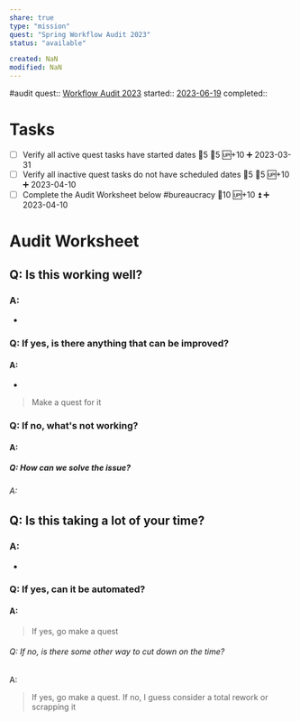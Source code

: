 ```yaml
---
share: true
type: "mission"
quest: "Spring Workflow Audit 2023"
status: "available"

created: NaN 
modified: NaN
---
```

 #audit 
quest:: [Workflow Audit 2023](./Workflow%20Audit%202023.md)
started:: [2023-06-19](../09%20-%20Daily%20Notes/2023-06-19.md)
completed::
# Tasks
- [ ] Verify all active quest tasks have started dates 🍅5 🥄5 🆙+10 ➕ 2023-03-31
- [ ] Verify all inactive quest tasks do not have scheduled dates 🍅5 🥄5 🆙+10 ➕ 2023-04-10
- [ ] Complete the Audit Worksheet below #bureaucracy 🥄10 🆙+10 ⏫ ➕ 2023-04-10

# Audit Worksheet
## Q: Is this working well?
### A: 
- 
### Q: If yes, is there anything that can be improved?
#### A:
- 
> Make a quest for it
### Q: If no, what's not working?
#### A:

##### Q: How can we solve the issue?
###### A: 

## Q: Is this taking a lot of your time?
### A:
- 
### Q: If yes, can it be automated?
#### A: 
> If yes, go make a quest
###### Q: If no, is there some other way to cut down on the time?
A: 
> If yes, go make a quest. If no, I guess consider a total rework or scrapping it